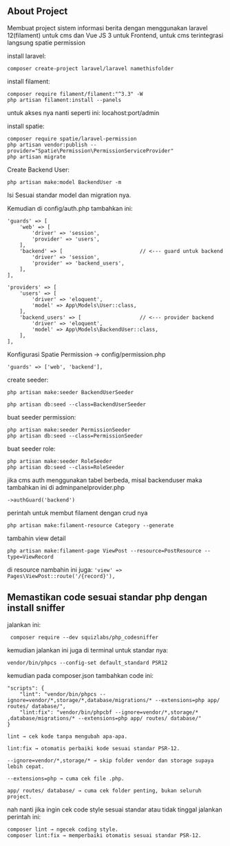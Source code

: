 ## About Project

Membuat project sistem informasi berita dengan menggunakan laravel 12(filament) untuk cms dan Vue JS 3 untuk Frontend, untuk cms terintegrasi langsung spatie permission

install laravel:
```
composer create-project laravel/laravel namethisfolder
```

install filament:

```
composer require filament/filament:"^3.3" -W
php artisan filament:install --panels
```

untuk akses nya nanti seperti ini: locahost:port/admin

install spatie:

```
composer require spatie/laravel-permission
php artisan vendor:publish --provider="Spatie\Permission\PermissionServiceProvider"
php artisan migrate
```

Create Backend User:

```
php artisan make:model BackendUser -m
```

Isi Sesuai standar model dan migration nya.

Kemudian di config/auth.php tambahkan ini:

```
'guards' => [
    'web' => [
        'driver' => 'session',
        'provider' => 'users',
    ],
    'backend' => [                         // <--- guard untuk backend
        'driver' => 'session',
        'provider' => 'backend_users',
    ],
],

'providers' => [
    'users' => [
        'driver' => 'eloquent',
        'model' => App\Models\User::class,
    ],
    'backend_users' => [                   // <--- provider backend
        'driver' => 'eloquent',
        'model' => App\Models\BackendUser::class,
    ],
],

```

Konfigurasi Spatie Permission -> config/permission.php

``
'guards' => ['web', 'backend'],
``

create seeder:
```
php artisan make:seeder BackendUserSeeder
```

```
php artisan db:seed --class=BackendUserSeeder

```

buat seeder permission: 
```
php artisan make:seeder PermissionSeeder
php artisan db:seed --class=PermissionSeeder

```

buat seeder role:
```
php artisan make:seeder RoleSeeder
php artisan db:seed --class=RoleSeeder
```

jika cms auth menggunakan tabel berbeda, misal backenduser
maka tambahkan ini di adminpanelprovider.php

``
 ->authGuard('backend')    
 ``

 perintah untuk membut filament dengan crud nya

 ```
 php artisan make:filament-resource Category --generate

 ```

 tambahin view detail

 ```
 php artisan make:filament-page ViewPost --resource=PostResource --type=ViewRecord

 ```

 di resource nambahin ini juga:
 ``
 'view' => Pages\ViewPost::route('/{record}'),
 ``

 ## Memastikan code sesuai standar php dengan install sniffer

jalankan ini:

```
 composer require --dev squizlabs/php_codesniffer
```

kemudian jalankan ini juga di terminal untuk standar nya:

```
vendor/bin/phpcs --config-set default_standard PSR12

```

kemudian pada composer.json tambahkan code ini:

```
"scripts": {
    "lint": "vendor/bin/phpcs --ignore=vendor/*,storage/*,database/migrations/* --extensions=php app/ routes/ database/",
    "lint:fix": "vendor/bin/phpcbf --ignore=vendor/*,storage/* ,database/migrations/* --extensions=php app/ routes/ database/"
}
```

```
lint → cek kode tanpa mengubah apa-apa.

lint:fix → otomatis perbaiki kode sesuai standar PSR-12.

--ignore=vendor/*,storage/* → skip folder vendor dan storage supaya lebih cepat.

--extensions=php → cuma cek file .php.

app/ routes/ database/ → cuma cek folder penting, bukan seluruh project.

```

nah nanti jika ingin cek code style sesuai standar atau tidak tinggal jalankan perintah ini:

```
composer lint → ngecek coding style.
composer lint:fix → memperbaiki otomatis sesuai standar PSR-12.
```